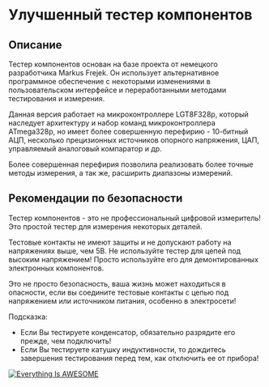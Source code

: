 # Улучшенный тестер компонентов

## Описание
Тестер компонентов основан на базе проекта от немецкого разработчика Markus Frejek. Он использует альтернативное программное обеспечение с некоторыми изменениями в пользовательском интерфейсе и переработанными методами тестирования и измерения.

Данная версия работает на микроконтроллере LGT8F328p, который наследует архитектуру и набор команд микроконтроллера ATmega328p, но имеет более совершенную перефирию - 10-битный АЦП, несколько прецизионных источников опорного напряжения, ЦАП, управляемый аналоговый компаратор и др.

Более совершенная перефирия позволила реализовать более точные методы измерения, а так же, расширить диапазоны измерений.

## Рекомендации по безопасности
Тестер компонентов - это не профессиональный цифровой измеритель! Это простой тестер для измерения некоторых деталей.

Тестовые контакты не имеют защиты и не допускают работу на напряжениях выше, чем 5В. Не используйте тестер для цепей под высоким напряжением! Просто используйте его для демонтированных электронных компонентов.

Это не просто безопасность, ваша жизнь может находиться в опасности, если вы соедините тестовые контакты с цепью под напряжением или источником питания, особенно в электросети!

Подсказка:
* Если Вы тестируете конденсатор, обязательно разрядите его прежде, чем подключить!
* Если Вы тестируете катушку индуктивности, то дождитесь завершения тестирования перед тем, как отключить ее от прибора!









[![Everything Is AWESOME](https://img.youtube.com/vi/StTqXEQ2l-Y/0.jpg)](https://www.youtube.com/watch?v=StTqXEQ2l-Y "Everything Is AWESOME")
